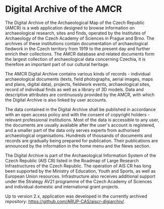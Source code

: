# Digital Archive of the AMCR
The Digital Archive of the Archaeological Map of the Czech Republic (AMCR) is a web application designed to browse information on archaeological research, sites and finds, operated by the Institutes of Archaeology of the Czech Academy of Sciences in Prague and Brno. The archives of these institutions contain documentation of archaeological fiedwork in the Czech territory from 1919 to the present day and further enrich their collections. The AMCR database and related documents form the largest collection of archaeological data concerning Czechia, it is therefore an important part of our cultural heritage.

The AMCR Digital Archive contains various kinds of records - individual archaeological documents (texts, field photographs, aerial images, maps and plans, digital data), projects, fieldwork events, archaeological sites, record of individual finds as well as a library of 3D models. Data and descriptive attributes are continuously provided by the AMCR, with which the Digital Archive is also linked by user accounts.

The data contained in the Digital Archive shall be published in accordance with an open access policy and with the consent of copyright holders - relevant professional institutions. Most of the data is accessible to any user, the documents are usually available after the user's account is registered, and a smaller part of the data only serves experts from authorised archaeological organisations. Hundreds of thousands of documents and records are gradually being prepared for publication. Their publications are announced by the information in the home menu and the News section.

The Digital Archive is part of the Archaeological Information System of the Czech Republic (AIS CR) listed in the Roadmap of Large Research Infrastructures of the Czech Republic. The operation of AIS CR has long been supported by the Ministry of Education, Youth and Sports, as well as European Union resources. Infrastructure also receives additional support under the Strategy AV21 programme of the Czech Academy of Sciences and individual domestic and international grant projects.

Up to version 2.x, application was developed in the currently archived repository: https://github.com/ARUP-CAS/aiscr-digiarchiv/.
